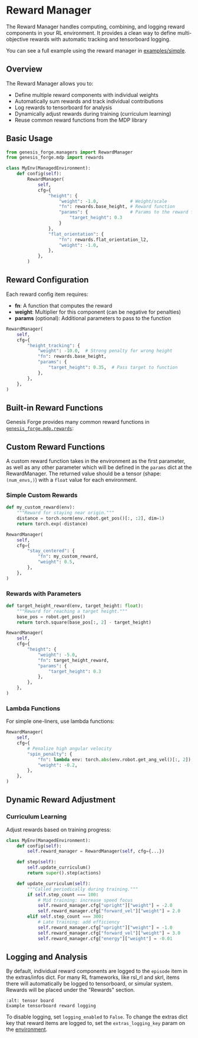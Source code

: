 # Reward Manager

The Reward Manager handles computing, combining, and logging reward components in your RL environment. It provides a clean way to define multi-objective rewards with automatic tracking and tensorboard logging.

You can see a full example using the reward manager in [examples/simple](https://github.com/jgillick/genesis-forge/tree/main/examples/simple).

## Overview

The Reward Manager allows you to:

- Define multiple reward components with individual weights
- Automatically sum rewards and track individual contributions
- Log rewards to tensorboard for analysis
- Dynamically adjust rewards during training (curriculum learning)
- Reuse common reward functions from the MDP library

## Basic Usage

```python
from genesis_forge.managers import RewardManager
from genesis_forge.mdp import rewards

class MyEnv(ManagedEnvironment):
    def config(self):
        RewardManager(
            self,
            cfg={
                "height": {
                    "weight": -1.0,            # Weight/scale
                    "fn": rewards.base_height, # Reward function
                    "params": {                # Params to the reward function
                        "target_height": 0.3
                    }
                },
                "flat_orientation": {
                    "fn": rewards.flat_orientation_l2,
                    "weight": -1.0,
                },
            },
        )
```

## Reward Configuration

Each reward config item requires:

- **fn**: A function that computes the reward
- **weight**: Multiplier for this component (can be negative for penalties)
- **params** (optional): Additional parameters to pass to the function

```python
RewardManager(
    self,
    cfg={
        "height_tracking": {
            "weight": -10.0,  # Strong penalty for wrong height
            "fn": rewards.base_height,
            "params": {
                "target_height": 0.35,  # Pass target to function
            },
        },
    },
)
```

## Built-in Reward Functions

Genesis Forge provides many common reward functions in [`genesis_forge.mdp.rewards`](../../api/mdp/rewards):

## Custom Reward Functions

A custom reward function takes in the environment as the first parameter, as well as any other parameter which will be defined in the `params` dict at the RewardManager. The returned value should be a tensor (shape: `(num_envs,)`) with a `float` value for each environment.

### Simple Custom Rewards

```python
def my_custom_reward(env):
    """Reward for staying near origin."""
    distance = torch.norm(env.robot.get_pos()[:, :2], dim=1)
    return torch.exp(-distance)

RewardManager(
    self,
    cfg={
        "stay_centered": {
            "fn": my_custom_reward,
            "weight": 0.5,
        },
    },
)
```

### Rewards with Parameters

```python
def target_height_reward(env, target_height: float):
    """Reward for reaching a target height."""
    base_pos = robot.get_pos()
    return torch.square(base_pos[:, 2] - target_height)

RewardManager(
    self,
    cfg={
        "height": {
            "weight": -5.0,
            "fn": target_height_reward,
            "params": {
                "target_height": 0.3
            },
        },
    },
)
```

### Lambda Functions

For simple one-liners, use lambda functions:

```python
RewardManager(
    self,
    cfg={
        # Penalize high angular velocity
        "spin_penalty": {
            "fn": lambda env: torch.abs(env.robot.get_ang_vel()[:, 2]),
            "weight": -0.2,
        },
    },
)
```

## Dynamic Reward Adjustment

### Curriculum Learning

Adjust rewards based on training progress:

```python
class MyEnv(ManagedEnvironment):
    def config(self):
        self.reward_manager = RewardManager(self, cfg={...})

    def step(self):
        self.update_curriculum()
        return super().step(actions)

    def update_curriculum(self):
        """Called periodically during training."""
        if self.step_count === 100:
            # Mid training: increase speed focus
            self.reward_manager.cfg["upright"]["weight"] = -2.0
            self.reward_manager.cfg["forward_vel"]["weight"] = 2.0
        elif self.step_count === 300:
            # Late training: add efficiency
            self.reward_manager.cfg["upright"]["weight"] = -1.0
            self.reward_manager.cfg["forward_vel"]["weight"] = 3.0
            self.reward_manager.cfg["energy"]["weight"] = -0.01
```

## Logging and Analysis

By default, individual reward components are logged to the `episode` item in the extras/infos dict. For many RL frameworks, like rsl_rl and skrl, items there will automatically be logged to tensorboard, or simular system. Rewards will be placed under the "Rewards" section.

```{figure} _images/reward_tensorboard.png
:alt: tensor board
Example tensorboard reward logging
```

To disable logging, set `logging_enabled` to `False`. To change the extras dict key that reward items are logged to, set the `extras_logging_key` param on the [environment](../../api/environments/genesis.md).
